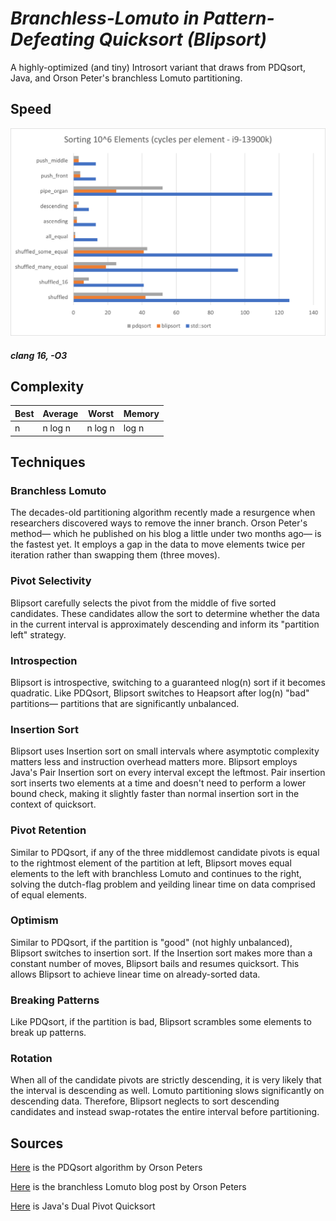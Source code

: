 # *Branchless-Lomuto in Pattern-Defeating Quicksort (Blipsort)*
 
A highly-optimized (and tiny) Introsort variant that draws from PDQsort, Java, and Orson Peter's branchless Lomuto partitioning.

## Speed

![Speed](https://github.com/RedBedHed/BLPDQsort/blob/main/blipsort_speed.png)

##### *clang 16, -O3*

## Complexity

| Best | Average | Worst | Memory |
|------|---------|-------|--------|
| n    | n log n | n log n | log n |

## Techniques

### Branchless Lomuto
The decades-old partitioning algorithm recently made a resurgence when researchers discovered ways to remove the inner branch. Orson Peter's method&mdash; which he published on his blog a little under two months ago&mdash; is the fastest yet. It employs a gap in the data to move elements twice per iteration rather than swapping them (three moves).

### Pivot Selectivity
Blipsort carefully selects the pivot from the middle of five sorted candidates. These candidates allow the sort to determine whether the data in the current interval is approximately descending and inform its "partition left" strategy.

### Introspection
Blipsort is introspective, switching to a guaranteed nlog(n) sort if it becomes quadratic. Like PDQsort, Blipsort switches to Heapsort after log(n) "bad" partitions&mdash; partitions that are significantly unbalanced.

### Insertion Sort
Blipsort uses Insertion sort on small intervals where asymptotic complexity matters less and instruction overhead matters more. Blipsort employs Java's Pair Insertion sort on every interval except the leftmost. Pair insertion sort inserts two elements at a time 
and doesn't need to perform a lower bound check, making it slightly faster than normal insertion sort in the context of quicksort.

### Pivot Retention
Similar to PDQsort, if any of the three middlemost candidate pivots is equal to the rightmost element of the partition at left, Blipsort moves equal elements to the left with branchless Lomuto and continues to the right, solving the dutch-flag problem and yeilding linear time on data comprised of equal elements.

### Optimism
Similar to PDQsort, if the partition is "good" (not highly unbalanced), Blipsort switches to insertion sort. If the Insertion sort makes more than a constant number of moves, Blipsort bails and resumes quicksort. This allows Blipsort to achieve linear time on already-sorted data.

### Breaking Patterns
Like PDQsort, if the partition is bad, Blipsort scrambles some elements to break up patterns.

### Rotation
When all of the candidate pivots are strictly descending, it is very likely that the interval is descending as well. Lomuto partitioning slows significantly on descending data. Therefore, Blipsort neglects to sort descending candidates and instead swap-rotates the entire interval before partitioning.

## Sources

[Here](https://github.com/orlp/pdqsort)
is the PDQsort algorithm by Orson Peters


[Here](https://orlp.net/blog/branchless-lomuto-partitioning/)
is the branchless Lomuto blog post by Orson Peters

[Here](https://](https://github.com/openjdk/jdk/blob/master/src/java.base/share/classes/java/util/DualPivotQuicksort.java)https://github.com/openjdk/jdk/blob/master/src/java.base/share/classes/java/util/DualPivotQuicksort.java)
is Java's Dual Pivot Quicksort
